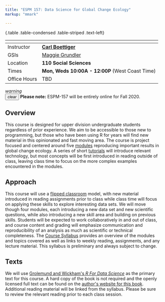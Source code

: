 ```yaml
---
title: "ESPM 157: Data Science for Global Change Ecology"
markup: "mmark"

---
```


  {.table .table-condensed .table-striped .text-left}

  <span></span>     | <span></span>
  -----------|-------------------------------------------------------------------
  Instructor | **[Carl Boettiger](http://carlboettiger.info)**  <a href="mailto:cboettig@berkeley.edu" title="email"><i class="fa fa-envelope"></i></a><a href="https://twitter.com/cboettig" title="Twitter"> <i class="fa fa-twitter"></i></a> <a href="https://github.com/cboettig" title="GitHub"><i class="fa fa-github"></i></a> |  
  GSIs        |  [Maggie Grundler](https://www.berkeley.edu/directory/results?search-term=Maggie+Grundler) |  
  Location   |     **110 Social Sciences**           |   
  Times      | **Mon, Weds 10:00A - 12:00P** (West Coast Time)   |  
Office Hours | TBD |


<div class="alert alert-warning">
  <div class="container-fluid">
	  <div class="alert-icon">
		  <i class="material-icons">warning</i>
		</div>
		<button type="button" class="close" data-dismiss="alert" aria-label="Close">
		<span aria-hidden="true"><i class="material-icons">clear</i></span>
		</button>
	  <b>Please note:</b>  ESPM-157 will be entirely online for Fall 2020.
  </div>
</div>


## Overview

This course is designed for upper division undergraduate students regardless of prior experience. We aim to be accessible to those new to programming, but those who have been using R for years will find new material in this opinionated and fast moving area.  The course is project focused and centered around five [modules](/modules) reproducing important results in global change ecology.  A series of short [tutorials](/tutorials) will introduce relevant technology, but most concepts will be first introduced in reading outside of class, leaving class time to focus on the more complex examples encountered in the modules.  

## Approach

This course will use a [flipped classroom](https://en.wikipedia.org/wiki/Flipped_classroom) model, with new material
introduced in reading assignments prior to class while class time will
focus on applying these skills to explore interesting data sets. We
will move though four modules, each introducing a new data set and
new scientific questions, while also introducing a new skill area and 
building on previous skills. Students will be expected to work collaboratively
in and out of class, and course content and grading will emphasize
communication and reproducibility of an analysis as much as scientific
or technical completeness.  The [Course Syllabus](/syllabus/)
provides an overview of the modules and topics covered as well as links
to weekly reading, assignments, and any lecture material.  This syllabus
is preliminary and always subject to change.

## Texts

We will use [Grolemund and Wickham's *R For Data Science*](http://amzn.to/2aHLAQ1) 
as the primary text for this course. A hard copy of the book is not
required and the openly licensed full text can be found on the [author's website for this book](http://r4ds.had.co.nz/). Additional reading material will be linked
from the syllabus.  Please be sure to review the relevant reading prior to
each class session.  
